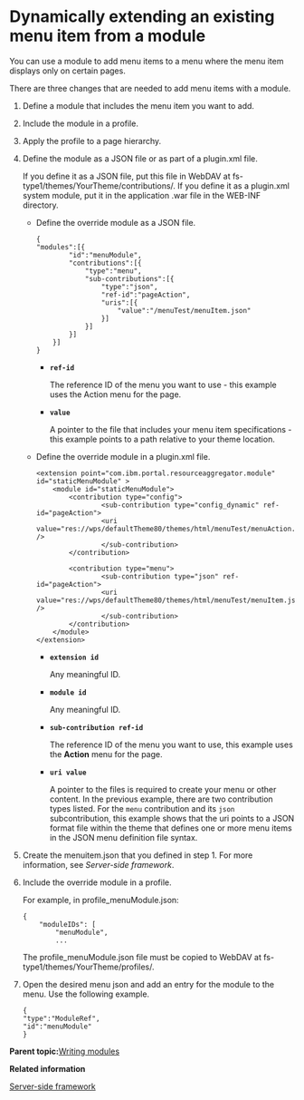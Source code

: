 # Dynamically extending an existing menu item from a module 

You can use a module to add menu items to a menu where the menu item displays only on certain pages.

There are three changes that are needed to add menu items with a module.

1.  Define a module that includes the menu item you want to add.
2.  Include the module in a profile.
3.  Apply the profile to a page hierarchy.

1.  Define the module as a JSON file or as part of a plugin.xml file.

    If you define it as a JSON file, put this file in WebDAV at fs-type1/themes/YourTheme/contributions/. If you define it as a plugin.xml system module, put it in the application .war file in the WEB-INF directory.

    -   Define the override module as a JSON file.

        ```
        {
        "modules":[{
        		"id":"menuModule",
        		"contributions":[{
        			"type":"menu",
        			"sub-contributions":[{
        				"type":"json",
        				"ref-id":"pageAction",
        				"uris":[{
        					"value":"/menuTest/menuItem.json"
        				}]
        			}]
        		}]
        	}]
        }
        ```

        -   **`ref-id`**

            The reference ID of the menu you want to use - this example uses the Action menu for the page.

        -   **`value`**

            A pointer to the file that includes your menu item specifications - this example points to a path relative to your theme location.

    -   Define the override module in a plugin.xml file.

        ```
        <extension point="com.ibm.portal.resourceaggregator.module" id="staticMenuModule" >
            <module id="staticMenuModule">
                <contribution type="config">
          			    <sub-contribution type="config_dynamic" ref-id="pageAction">
          			    <uri value="res://wps/defaultTheme80/themes/html/menuTest/menuAction.jsp" /> 
          			    </sub-contribution>
                </contribution>
        
                <contribution type="menu">
          			    <sub-contribution type="json" ref-id="pageAction">
          			    <uri value="res://wps/defaultTheme80/themes/html/menuTest/menuItem.json" /> 
          			    </sub-contribution>
                </contribution>
            </module>	
        </extension>
        ```

        -   **`extension id`**

            Any meaningful ID.

        -   **`module id`**

            Any meaningful ID.

        -   **`sub-contribution ref-id`**

            The reference ID of the menu you want to use, this example uses the **Action** menu for the page.

        -   **`uri value`**

            A pointer to the files is required to create your menu or other content. In the previous example, there are two contribution types listed. For the `menu` contribution and its `json` subcontribution, this example shows that the uri points to a JSON format file within the theme that defines one or more menu items in the JSON menu definition file syntax.

2.  Create the menuitem.json that you defined in step 1. For more information, see *Server-side framework*.

3.  Include the override module in a profile.

    For example, in profile\_menuModule.json:

    ```
    {
    	"moduleIDs": [
    		"menuModule",
    		...
    ```

    The profile\_menuModule.json file must be copied to WebDAV at fs-type1/themes/YourTheme/profiles/.

4.  Open the desired menu json and add an entry for the module to the menu. Use the following example.

    ```
    {
    "type":"ModuleRef",
    "id":"menuModule"
    } 
    ```


**Parent topic:**[Writing modules ](../dev-theme/themeopt_mod_plugin_xml.md)

**Related information**  


[Server-side framework ](../dev-theme/themeopt_cust_serverframe.md)

